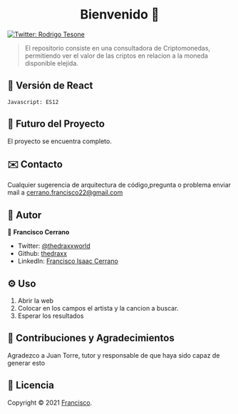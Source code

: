 <h1 align="center">Bienvenido 👋</h1>
<p>
  <a href="https://twitter.com/ThedraxxWorld" target="_blank">
    <img alt="Twitter: Rodrigo Tesone" src="https://img.shields.io/twitter/follow/ThedraxxWorld.svg?style=social" />
  </a>
</p>

> El repositorio consiste en una consultadora de Criptomonedas, permitiendo ver el valor de las criptos en relacion a la moneda disponible elejida.</br>

## 🦁 Versión de React

```
Javascript: ES12
```

## 🔮 Futuro del Proyecto

El proyecto se encuentra completo. 

## ✉️ Contacto

Cualquier sugerencia de arquitectura de código,pregunta o problema enviar mail a cerrano.francisco22@gmail.com 

## 🤔 Autor

👤 **Francisco Cerrano**

* Twitter: [@thedraxxworld](https://twitter.com/ThedraxxWorld)
* Github: [thedraxx](https://github.com/thedraxx)
* LinkedIn: [Francisco Isaac Cerrano](https://www.linkedin.com/in/cerranofrancisco/)

## ⚙️ Uso

1. Abrir la web
2. Colocar en los campos el artista y la cancion a buscar.
3. Esperar los resultados

## 🤝 Contribuciones y Agradecimientos

Agradezco a Juan Torre, tutor y responsable de que haya sido capaz de generar esto

## 📝 Licencia

Copyright © 2021 [Francisco](https://github.com/thedraxx).<br />
